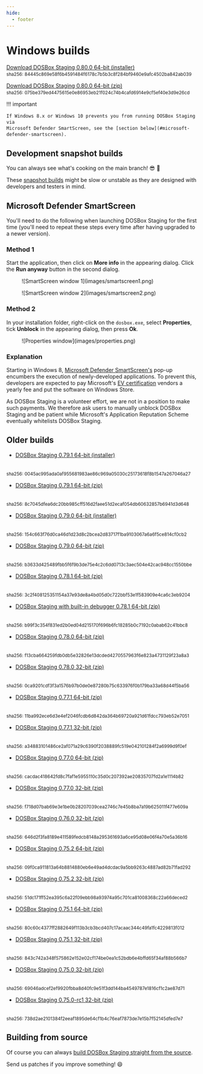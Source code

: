 ```yaml
---
hide:
  - footer
---
```


# Windows builds

[Download DOSBox Staging 0.80.0 64-bit (installer)][0_80_0_x64_INSTALLER]
<br>
<small>
sha256: 84445c869e58f6b4591484f6178c7b5b<wbr>3c8f284bf9460e9afc4502ba842ab039
</small>

[Download DOSBox Staging 0.80.0 64-bit (zip)][0_80_0_x64_ZIP]
<br>
<small>
sha256: 075be379ed4475615e0e86953eb21f02<wbr>4c74b4cafd6914e9cf5ef40e3d9e26cd
</small>

!!! important

    If Windows 8.x or Windows 10 prevents you from running DOSBox Staging via
    Microsoft Defender SmartScreen, see the [section below](#microsoft-defender-smartscreen).


## Development snapshot builds

You can always see what's cooking on the main branch! :sunglasses: :beer:

These [snapshot builds](development-builds.md) might be slow or unstable as they
are designed with developers and testers in mind.


## Microsoft Defender SmartScreen

You'll need to do the following when launching DOSBox Staging for the first
time (you'll need to repeat these steps every time after having upgraded to a newer version).

### Method 1

Start the application, then click on **More info** in the appearing dialog.
Click the **Run anyway** button in the second dialog.

<figure markdown>
  ![SmartScreen window 1](images/smartscreen1.png)
</figure>

<figure markdown>
  ![SmartScreen window 2](images/smartscreen2.png)
</figure>


### Method 2

In your installation folder, right-click on the `dosbox.exe`, select **Properties**, tick
**Unblock** in the appearing dialog, then press **Ok**.

<figure markdown>
  ![Properties window](images/properties.png)
</figure>


### Explanation

Starting in Windows 8, [Microsoft Defender SmartScreen's](https://docs.microsoft.com/en-us/windows/security/threat-protection/windows-defender-smartscreen/windows-defender-smartscreen-overview
) pop-up encumbers the execution
of newly-developed applications.  To prevent this, developers are expected to pay
Microsoft's [EV certification](https://docs.microsoft.com/en-gb/archive/blogs/ie/microsoft-smartscreen-extended-validation-ev-code-signing-certificates) vendors a yearly fee and put the software on Windows
Store.

As DOSBox Staging is a volunteer effort, we are not in a position to make such
payments. We therefore ask users to manually unblock DOSBox Staging and be
patient while Microsoft's Application Reputation Scheme eventually whitelists
DOSBox Staging.


## Older builds


- [DOSBox Staging 0.79.1 64-bit (installer)][0_79_1_x64_INSTALLER]
<br>
<small>
sha256: 0045ac995ada0af955681983ae86c969<wbr>a05030c25173618f8b1547a267046a27
</small>

- [DOSBox Staging 0.79.1 64-bit (zip)][0_79_1_x64_ZIP]
<br>
<small>
sha256: 8c7045dfea6dc20bb985cff516d2faee<wbr>51d2ecaf054db60632857b6941d3d648
</small>

- [DOSBox Staging 0.79.0 64-bit (installer)][0_79_0_x64_INSTALLER]
<br>
<small>
sha256: 154c663f76d0ca46d1d23d8c2bcea2d8<wbr>3717f1ba9103067a6a6f5ce814cf0cb2
</small>

- [DOSBox Staging 0.79.0 64-bit (zip)][0_79_0_x64_ZIP]
<br>
<small>
sha256: b3633d425489fbb5f6f9b3de75e4c2c6<wbr>dd0713c3aec504e42cac948cc1550bbe
</small>

- [DOSBox Staging 0.78.1 64-bit (zip)][0_78_1_x64_MSYS2]
<br>
<small>
sha256: 3c2f408125351154a37e93de8a4bd05d<wbr>0c722bbf53e1f583909e4ca6c3eb9204
</small>

- [DOSBox Staging with built-in debugger 0.78.1 64-bit (zip)][0_78_1_x64_MSVC]
<br>
<small>
sha256: b99f3c354f831ed2b0ed04d215170f69<wbr>6b6fc18285b0c7192c0abab62c41bbc8
</small>

- [DOSBox Staging 0.78.0 64-bit (zip)][0_78_0_x64]
<br>
<small>
sha256: f13cba664259fdb0db5e32826e13dcde<wbr>d4270557963f6e823a4731129f23a8a3
</small>

- [DOSBox Staging 0.78.0 32-bit (zip)][0_78_0_x86]
<br>
<small>
sha256: 0ca9201cdf3f3a1576b97b0de0e87280<wbr>b75c633976f0b179ba33a68d44f5ba56
</small>

- [DOSBox Staging 0.77.1 64-bit (zip)][0_77_1_x64]
<br>
<small>
sha256: 11ba992ece6d3e4ef2046fcdb6d842da<wbr>364b69720a921d61fdcc793eb52e7051
</small>

- [DOSBox Staging 0.77.1 32-bit (zip)][0_77_1_x86]
<br>
<small>
sha256: a34883101486ce2af071a29c6390f203<wbr>8889fc519e042101284f2a6999d9f0ef
</small>

- [DOSBox Staging 0.77.0 64-bit (zip)][0_77_0_x64]
<br>
<small>
sha256: cacdac418642fd8c7faf1e5955110c35<wbr>d0c207392ae20835707fd2a1e1114b82
</small>

- [DOSBox Staging 0.77.0 32-bit (zip)][0_77_0_x86]
<br>
<small>
sha256: f718d07bab69e3e1be0b28207039cea2<wbr>746c7e45b8ba7a19b625011f477e609a
</small>

- [DOSBox Staging 0.76.0 32-bit (zip)][0_76_0_x86]
<br>
<small>
sha256: 646d2f3fa8189e411589fedcb8148a29<wbr>5361693a6ce95d08e06f4a70e5a36b16
</small>

- [DOSBox Staging 0.75.2 64-bit (zip)][0_75_2_x64]
<br>
<small>
sha256: 09f0ca911813a64b8814880eb6e49ad4<wbr>dcdac9a5bb9263c4887ad82b71fad292
</small>

- [DOSBox Staging 0.75.2 32-bit (zip)][0_75_2_x86]
<br>
<small>
sha256: 51dc171ff52ea395c6a22f09ebb98a93<wbr>974a95c701ca81008368c22a66deced2
</small>

- [DOSBox Staging 0.75.1 64-bit (zip)][0_75_1_x64]
<br>
<small>
sha256: 80c60c4377ff2882649f113b3cb3bcd4<wbr>07c17acaac344c49fa1fc4229813f012
</small>

- [DOSBox Staging 0.75.1 32-bit (zip)][0_75_1_x86]
<br>
<small>
sha256: 843c742a348f575862e152e02cf174be<wbr>0ea1c52bdb6e4bffd65f34af88b566b7
</small>

- [DOSBox Staging 0.75.0 32-bit (zip)][0_75_0_x86]
<br>
<small>
sha256: 69046adcef2ef9920fbba8d40fc9e51f<wbr>3dd144ba4549787e1816cf1c2ae87d71
</small>

- [DOSBox Staging 0.75.0-rc1 32-bit (zip)][0_75_0_rc1_x86]
<br>
<small>
sha256: 738d2ae2101384f2eeaf1895de64cf1b<wbr>4c76eaf7873de7e15b7f52145dfed7e7
</small>

[0_80_0_x64_INSTALLER]: https://github.com/dosbox-staging/dosbox-staging/releases/download/v0.80.0/dosbox-staging-v0.80.0-setup.exe
[0_80_0_x64_ZIP]: https://github.com/dosbox-staging/dosbox-staging/releases/download/v0.80.0/dosbox-staging-windows-msys2-x86_64-v0.80.0.zip
[0_79_1_x64_INSTALLER]: https://github.com/dosbox-staging/dosbox-staging/releases/download/v0.79.1/dosbox-staging-v0.79.1-setup.exe
[0_79_1_x64_ZIP]: https://github.com/dosbox-staging/dosbox-staging/releases/download/v0.79.1/dosbox-staging-windows-x86_64-v0.79.1.zip
[0_79_0_x64_INSTALLER]: https://github.com/dosbox-staging/dosbox-staging/releases/download/v0.79.0/dosbox-staging-v0.79.0-setup.exe
[0_79_0_x64_ZIP]: https://github.com/dosbox-staging/dosbox-staging/releases/download/v0.79.0/dosbox-staging-windows-x86_64-v0.79.0.zip
[0_78_1_x64_MSYS2]: https://github.com/dosbox-staging/dosbox-staging/releases/download/v0.78.1/dosbox-staging-windows-msys2-x86_64-v0.78.1.zip
[0_78_1_x64_MSVC]: https://github.com/dosbox-staging/dosbox-staging/releases/download/v0.78.1/dosbox-staging-windows-x64-v0.78.1.zip
[0_78_0_x64]: https://github.com/dosbox-staging/dosbox-staging/releases/download/v0.78.0/dosbox-staging-windows-msys2-x86_64-v0.78.0.zip
[0_78_0_x86]: https://github.com/dosbox-staging/dosbox-staging/releases/download/v0.78.0/dosbox-staging-windows-msys2-i686-v0.78.0.zip
[0_77_1_x64]: https://github.com/dosbox-staging/dosbox-staging/releases/download/v0.77.1/dosbox-staging-windows-x64-v0.77.1.zip
[0_77_1_x86]: https://github.com/dosbox-staging/dosbox-staging/releases/download/v0.77.1/dosbox-staging-windows-x86-v0.77.1.zip
[0_77_0_x64]: https://github.com/dosbox-staging/dosbox-staging/releases/download/v0.77.0/dosbox-staging-windows-x64-v0.77.0.zip
[0_77_0_x86]: https://github.com/dosbox-staging/dosbox-staging/releases/download/v0.77.0/dosbox-staging-windows-x86-v0.77.0.zip
[0_76_0_x64]: https://github.com/dosbox-staging/dosbox-staging/releases/download/v0.76.0/dosbox-staging-windows-x64-v0.76.0.zip
[0_76_0_x86]: https://github.com/dosbox-staging/dosbox-staging/releases/download/v0.76.0/dosbox-staging-windows-x86-v0.76.0.zip
[0_75_2_x64]: https://github.com/dosbox-staging/dosbox-staging/releases/download/v0.75.2/dosbox-staging-windows-x64-v0.75.2.zip
[0_75_2_x86]: https://github.com/dosbox-staging/dosbox-staging/releases/download/v0.75.2/dosbox-staging-windows-x86-v0.75.2.zip
[0_75_1_x64]: https://github.com/dosbox-staging/dosbox-staging/releases/download/v0.75.1/dosbox-staging-windows-x64-v0.75.1.zip
[0_75_1_x86]: https://github.com/dosbox-staging/dosbox-staging/releases/download/v0.75.1/dosbox-staging-windows-x86-v0.75.1.zip
[0_75_0_x86]: https://github.com/dosbox-staging/dosbox-staging/releases/download/v0.75.0/dosbox-staging-windows-v0.75.0.zip
[0_75_0_rc1_x86]: https://github.com/dosbox-staging/dosbox-staging/releases/download/v0.75.0-rc1/dosbox-staging-windows-v0.75.0-rc1.zip


## Building from source

Of course you can always [build DOSBox Staging straight from the source][4].

Send us patches if you improve something! :smile:

[4]:https://github.com/dosbox-staging/dosbox-staging

